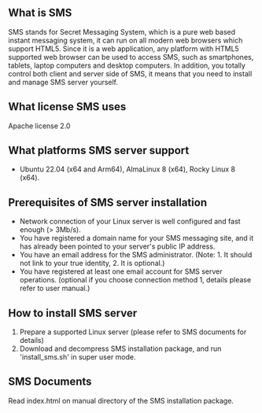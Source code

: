 What is SMS
-----------
SMS stands for Secret Messaging System, which is a pure web based instant messaging system, it can run on all modern web browsers which support HTML5.
Since it is a web application, any platform with HTML5 supported web browser can be used to access SMS, such as smartphones, tablets, laptop computers
and desktop computers. In addition, you totally control both client and server side of SMS, it means that you need to install and manage SMS server
yourself.

What license SMS uses
---------------------
Apache license 2.0

What platforms SMS server support
---------------------------------
- Ubuntu 22.04 (x64 and Arm64), AlmaLinux 8 (x64), Rocky Linux 8 (x64).   

Prerequisites of SMS server installation
----------------------------------------
- Network connection of your Linux server is well configured and fast enough (> 3Mb/s).
- You have registered a domain name for your SMS messaging site, and it has already been pointed to your server's public IP address.
- You have an email address for the SMS administrator. (Note: 1. It should not link to your true identity, 2. It is optional.)
- You have registered at least one email account for SMS server operations. (optional if you choose connection method 1, details please refer to user manual.)

How to install SMS server
-------------------------
1. Prepare a supported Linux server (please refer to SMS documents for details)
2. Download and decompress SMS installation package, and run 'install_sms.sh' in super user mode.

SMS Documents
-------------
Read index.html on manual directory of the SMS installation package.
